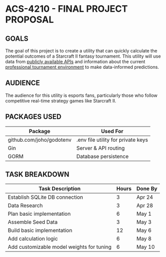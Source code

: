 # ACS-4210 - FINAL PROJECT PROPOSAL

## GOALS

The goal of this project is to create a utility that can quickly calculate the potential outcomes of a Starcraft II fantasy tournament.  This utility will use data from [publicly available APIs](http://aligulac.com) and information about the current [professional tournament environment](https://liquipedia.net/starcraft2/Main_Page) to make data-informed predictions.

## AUDIENCE

The audience for this utility is esports fans, particularly those who follow competitive real-time strategy games like Starcraft II.

## PACKAGES USED

| Package | Used For |
| ------- | -------- |
| github.com/joho/godotenv | .env file utility for private keys |
| Gin     | Server & API routing |
| GORM    | Database persistence |

## TASK BREAKDOWN

| Task Description | Hours | Done By |
| ---------------- | ----- | ------- |
| Establish SQLite DB connection | 3 | Apr 24 |
| Data Research | 3 | Apr 28 |
| Plan basic implementation | 6 | May 1 | 
| Assemble Seed Data | 3 | May 3 |
| Build basic implementation | 12 | May 6 |
| Add calculation logic | 6 | May 8 |
| Add customizable model weights for tuning | 6 | May 10 |
